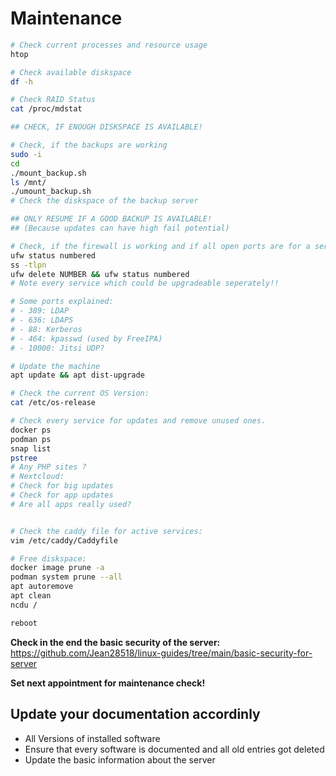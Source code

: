 # Maintenance

```bash
# Check current processes and resource usage
htop

# Check available diskspace
df -h

# Check RAID Status
cat /proc/mdstat

## CHECK, IF ENOUGH DISKSPACE IS AVAILABLE!

# Check, if the backups are working
sudo -i
cd
./mount_backup.sh
ls /mnt/
./umount_backup.sh
# Check the diskspace of the backup server

## ONLY RESUME IF A GOOD BACKUP IS AVAILABLE!
## (Because updates can have high fail potential)

# Check, if the firewall is working and if all open ports are for a service
ufw status numbered
ss -tlpn
ufw delete NUMBER && ufw status numbered
# Note every service which could be upgradeable seperately!!

# Some ports explained:
# - 389: LDAP
# - 636: LDAPS
# - 88: Kerberos
# - 464: kpasswd (used by FreeIPA)
# - 10000: Jitsi UDP?

# Update the machine
apt update && apt dist-upgrade

# Check the current OS Version:
cat /etc/os-release

# Check every service for updates and remove unused ones.
docker ps
podman ps
snap list
pstree
# Any PHP sites ?
# Nextcloud:
# Check for big updates
# Check for app updates
# Are all apps really used?


# Check the caddy file for active services:
vim /etc/caddy/Caddyfile

# Free diskspace:
docker image prune -a
podman system prune --all
apt autoremove
apt clean
ncdu /

reboot
```

**Check in the end the basic security of the server:**
<https://github.com/Jean28518/linux-guides/tree/main/basic-security-for-server>

**Set next appointment for maintenance check!**

## Update your documentation accordinly

- All Versions of installed software
- Ensure that every software is documented and all old entries got deleted
- Update the basic information about the server
